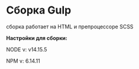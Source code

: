 # Сборка Gulp 

cборка работает на HTML и препроцессоре SCSS

**Настройки для сборки:**

NODE v: v14.15.5

NPM v: 6.14.11
